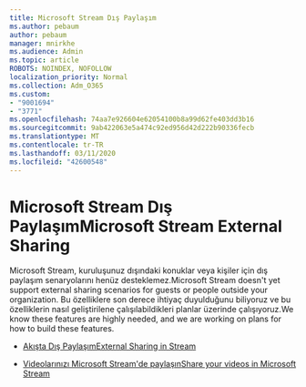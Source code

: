 ```yaml
---
title: Microsoft Stream Dış Paylaşım
ms.author: pebaum
author: pebaum
manager: mnirkhe
ms.audience: Admin
ms.topic: article
ROBOTS: NOINDEX, NOFOLLOW
localization_priority: Normal
ms.collection: Adm_O365
ms.custom:
- "9001694"
- "3771"
ms.openlocfilehash: 74aa7e926604e62054100b8a99d62fe403dd3b16
ms.sourcegitcommit: 9ab422063e5a474c92ed956d42d222b90336fecb
ms.translationtype: MT
ms.contentlocale: tr-TR
ms.lasthandoff: 03/11/2020
ms.locfileid: "42600548"
---
```

# <a name="microsoft-stream-external-sharing"></a><span data-ttu-id="0483e-102">Microsoft Stream Dış Paylaşım</span><span class="sxs-lookup"><span data-stu-id="0483e-102">Microsoft Stream External Sharing</span></span>

<span data-ttu-id="0483e-103">Microsoft Stream, kuruluşunuz dışındaki konuklar veya kişiler için dış paylaşım senaryolarını henüz desteklemez.</span><span class="sxs-lookup"><span data-stu-id="0483e-103">Microsoft Stream doesn't yet support external sharing scenarios for guests or people outside your organization.</span></span> <span data-ttu-id="0483e-104">Bu özelliklere son derece ihtiyaç duyulduğunu biliyoruz ve bu özelliklerin nasıl geliştirilene çalışılabildikleri planlar üzerinde çalışıyoruz.</span><span class="sxs-lookup"><span data-stu-id="0483e-104">We know these features are highly needed, and we are working on plans for how to build these features.</span></span>

- [<span data-ttu-id="0483e-105">Akışta Dış Paylaşım</span><span class="sxs-lookup"><span data-stu-id="0483e-105">External Sharing in Stream</span></span>](https://docs.microsoft.com/stream/portal-share-video#external-sharing)

- [<span data-ttu-id="0483e-106">Videolarınızı Microsoft Stream'de paylaşın</span><span class="sxs-lookup"><span data-stu-id="0483e-106">Share your videos in Microsoft Stream</span></span>](https://docs.microsoft.com/stream/portal-share-video)
